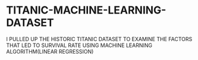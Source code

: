 # TITANIC-MACHINE-LEARNING-DATASET
I PULLED UP THE HISTORIC TITANIC DATASET TO EXAMINE THE FACTORS THAT LED TO SURVIVAL RATE USING MACHINE LEARNING ALGORITHM(LINEAR REGRESSION)
